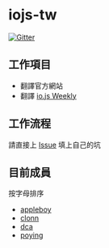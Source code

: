 # iojs-tw

[![Gitter](https://badges.gitter.im/Join%20Chat.svg)](https://gitter.im/iojs/iojs-tw?utm_source=badge&utm_medium=badge&utm_campaign=pr-badge)

## 工作項目

* 翻譯官方網站
* 翻譯 [io.js Weekly](https://medium.com/@iojs)

## 工作流程

請直接上 [Issue](https://github.com/iojs/iojs-tw/issues) 填上自己的坑

## 目前成員

按字母排序

* [appleboy](https://github.com/appleboy)
* [clonn](https://github.com/appleboy)
* [dca](https://github.com/appleboy)
* [poying](https://github.com/appleboy)

